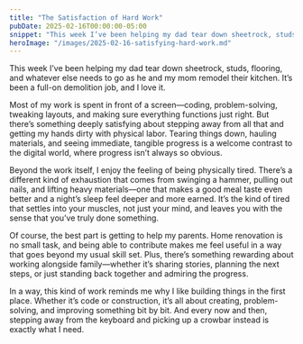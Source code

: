 ```yaml
---
title: "The Satisfaction of Hard Work"
pubDate: 2025-02-16T00:00:00-05:00
snippet: "This week I’ve been helping my dad tear down sheetrock, studs, flooring, and whatever else needs to go as he and my mom remodel their kitchen. It’s been a full-on demolition job, and I love it."
heroImage: "/images/2025-02-16-satisfying-hard-work.md"
---
```

This week I’ve been helping my dad tear down sheetrock, studs, flooring, and whatever else needs to go as he and my mom remodel their kitchen. It’s been a full-on demolition job, and I love it.

Most of my work is spent in front of a screen—coding, problem-solving, tweaking layouts, and making sure everything functions just right. But there’s something deeply satisfying about stepping away from all that and getting my hands dirty with physical labor. Tearing things down, hauling materials, and seeing immediate, tangible progress is a welcome contrast to the digital world, where progress isn’t always so obvious.

Beyond the work itself, I enjoy the feeling of being physically tired. There’s a different kind of exhaustion that comes from swinging a hammer, pulling out nails, and lifting heavy materials—one that makes a good meal taste even better and a night’s sleep feel deeper and more earned. It’s the kind of tired that settles into your muscles, not just your mind, and leaves you with the sense that you’ve truly done something.

Of course, the best part is getting to help my parents. Home renovation is no small task, and being able to contribute makes me feel useful in a way that goes beyond my usual skill set. Plus, there’s something rewarding about working alongside family—whether it’s sharing stories, planning the next steps, or just standing back together and admiring the progress.

In a way, this kind of work reminds me why I like building things in the first place. Whether it’s code or construction, it’s all about creating, problem-solving, and improving something bit by bit. And every now and then, stepping away from the keyboard and picking up a crowbar instead is exactly what I need.
